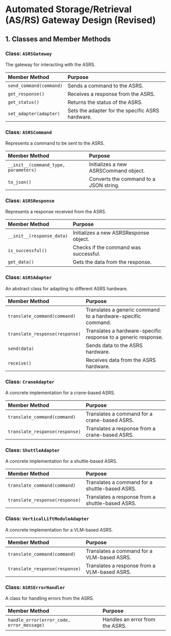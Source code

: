 # Automated Storage/Retrieval (AS/RS) Gateway Design (Revised)

## 1. Classes and Member Methods

### Class: `ASRSGateway`

The gateway for interacting with the ASRS.

| Member Method | Purpose |
| :--- | :--- |
| `send_command(command)` | Sends a command to the ASRS. |
| `get_response()` | Receives a response from the ASRS. |
| `get_status()` | Returns the status of the ASRS. |
| `set_adapter(adapter)` | Sets the adapter for the specific ASRS hardware. |

### Class: `ASRSCommand`

Represents a command to be sent to the ASRS.

| Member Method | Purpose |
| :--- | :--- |
| `__init__(command_type, parameters)` | Initializes a new ASRSCommand object. |
| `to_json()` | Converts the command to a JSON string. |

### Class: `ASRSResponse`

Represents a response received from the ASRS.

| Member Method | Purpose |
| :--- | :--- |
| `__init__(response_data)` | Initializes a new ASRSResponse object. |
| `is_successful()` | Checks if the command was successful. |
| `get_data()` | Gets the data from the response. |

### Class: `ASRSAdapter`

An abstract class for adapting to different ASRS hardware.

| Member Method | Purpose |
| :--- | :--- |
| `translate_command(command)` | Translates a generic command to a hardware-specific command. |
| `translate_response(response)` | Translates a hardware-specific response to a generic response. |
| `send(data)` | Sends data to the ASRS hardware. |
| `receive()` | Receives data from the ASRS hardware. |

### Class: `CraneAdapter`

A concrete implementation for a crane-based ASRS.

| Member Method | Purpose |
| :--- | :--- |
| `translate_command(command)` | Translates a command for a crane-based ASRS. |
| `translate_response(response)` | Translates a response from a crane-based ASRS. |

### Class: `ShuttleAdapter`

A concrete implementation for a shuttle-based ASRS.

| Member Method | Purpose |
| :--- | :--- |
| `translate_command(command)` | Translates a command for a shuttle-based ASRS. |
| `translate_response(response)` | Translates a response from a shuttle-based ASRS. |

### Class: `VerticalLiftModuleAdapter`

A concrete implementation for a VLM-based ASRS.

| Member Method | Purpose |
| :--- | :--- |
| `translate_command(command)` | Translates a command for a VLM-based ASRS. |
| `translate_response(response)` | Translates a response from a VLM-based ASRS. |

### Class: `ASRSErrorHandler`

A class for handling errors from the ASRS.

| Member Method | Purpose |
| :--- | :--- |
| `handle_error(error_code, error_message)` | Handles an error from the ASRS. |